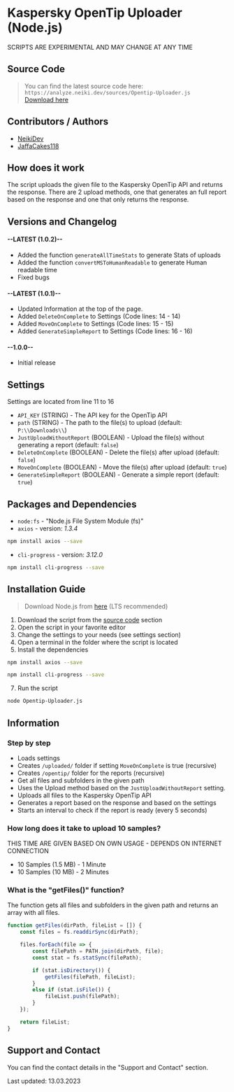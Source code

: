 # Kaspersky OpenTip Uploader (Node.js)

<p class="tip">SCRIPTS ARE EXPERIMENTAL AND MAY CHANGE AT ANY TIME</p>

## Source Code

  > You can find the latest source code here: `https://analyze.neiki.dev/sources/Opentip-Uploader.js` <br>
  [Download here](https://analyze.neiki.dev/sources/Opentip-Uploader.js?download=true)

## Contributors / Authors

  * [NeikiDev](https://neiki.dev/me.html?r=docs)
  * [JaffaCakes118](https://discord.com/users/256916902939590656)

## How does it work

The script uploads the given file to the Kaspersky OpenTip API and returns the response.
There are 2 upload methods, one that generates an full report based on the response and one that only returns the response.

## Versions and Changelog

<!-- select:start -->
<!-- select-menu-labels:Select Version -->

#### --LATEST (1.0.2)--

* Added the function `generateAllTimeStats` to generate Stats of uploads
* Added the function `convertMSToHumanReadable` to generate Human readable time
* Fixed bugs

#### --LATEST (1.0.1)--

* Updated Information at the top of the page.
* Added `DeleteOnComplete` to Settings (Code lines: 14 - 14)
* Added `MoveOnComplete` to Settings (Code lines: 15 - 15)
* Added `GenerateSimpleReport` to Settings (Code lines: 16 - 16)

#### --1.0.0--

* Initial release

<!-- select:end -->

## Settings

<p class="warn"> Settings are located from line 11 to 16 </p>

* `API_KEY` (STRING) - The API key for the OpenTip API
* `path` (STRING) - The path to the file(s) to upload (default: `P:\\Downloads\\`)
* `JustUploadWithoutReport` (BOOLEAN) - Upload the file(s) without generating a report (default: `false`)
* `DeleteOnComplete` (BOOLEAN) - Delete the file(s) after upload (default: `false`)
* `MoveOnComplete` (BOOLEAN) - Move the file(s) after upload (default: `true`)
* `GenerateSimpleReport` (BOOLEAN) - Generate a simple report (default: `true`)

## Packages and Dependencies

* `node:fs` - "Node.js File System Module (fs)"
* `axios` - version: *1.3.4*
```bash
npm install axios --save
```

* `cli-progress` - version: *3.12.0*
```bash
npm install cli-progress --save
```

## Installation Guide

> Download Node.js from [here](https://nodejs.org/en/download/) (LTS recommended)

1. Download the script from the [source code](#source-code) section
2. Open the script in your favorite editor
3. Change the settings to your needs (see settings section)
5. Open a terminal in the folder where the script is located
6. Install the dependencies
```bash
npm install axios --save
``` 
```bash
npm install cli-progress --save
```
7. Run the script
```bash
node Opentip-Uploader.js
```


## Information

### Step by step
* Loads settings
* Creates `/uploaded/` folder if setting `MoveOnComplete` is true (recursive) 
* Creates `/opentip/` folder for the reports (recursive)
* Get all files and subfolders in the given path 
* Uses the Upload method based on the `JustUploadWithoutReport` setting.
* Uploads all files to the Kaspersky OpenTip API
* Generates a report based on the response and based on the settings
* Starts an interval to check if the report is ready (every 5 seconds)


### How long does it take to upload 10 samples?
  <p class="tip"> THIS TIME ARE GIVEN BASED ON OWN USAGE - DEPENDS ON INTERNET CONNECTION</p>

* 10 Samples (1.5 MB) - 1 Minute
* 10 Samples (10 MB) - 2 Minutes

### What is the "getFiles()" function?

The function gets all files and subfolders in the given path and returns an array with all files.

```js
function getFiles(dirPath, fileList = []) {
	const files = fs.readdirSync(dirPath);

	files.forEach(file => {
		const filePath = PATH.join(dirPath, file);
		const stat = fs.statSync(filePath);

		if (stat.isDirectory()) {
			getFiles(filePath, fileList);
		}
		else if (stat.isFile()) {
			fileList.push(filePath);
		}
	});

	return fileList;
}
```

## Support and Contact
You can find the contact details in the "Support and Contact" section.

<p class="warn"> Last updated: 13.03.2023 </p>